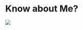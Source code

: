 # Know about Me?

<a href="./redirect.html"><img src="https://www.graphicmore.com/wp-content/uploads/2018/03/Creative-Login-Form-UI-Template-Vector-Design.jpg"></a>
